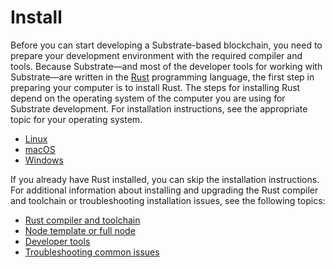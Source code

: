 # Install

Before you can start developing a Substrate-based blockchain, you need to prepare your development environment with the required compiler and tools.
Because Substrate—and most of the developer tools for working with Substrate—are written in the [Rust](https://www.rust-lang.org/) programming language, the first step in preparing your computer is to install Rust.
The steps for installing Rust depend on the operating system of the computer you are using for Substrate development.
For installation instructions, see the appropriate topic for your operating system.

* [Linux](/main-docs/install/linux/)
* [macOS](main-docs/install/macos/)
* [Windows](main-docs/install//windows/)

If you already have Rust installed, you can skip the installation instructions.
For additional information about installing and upgrading the Rust compiler and toolchain or troubleshooting installation issues, see the following topics:

* [Rust compiler and toolchain](main-docs/install//rust-builds/)
* [Node template or full node](main-docs/install/)
* [Developer tools](main-docs/install//other-tools/)
* [Troubleshooting common issues](main-docs/install/troubleshooting/)